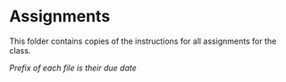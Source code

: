 # Assignments

This folder contains copies of the instructions for all assignments for the class.

*Prefix of each file is their due date*

